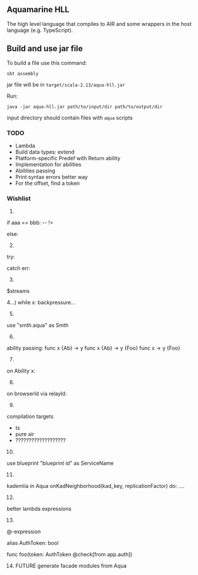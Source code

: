 ## Aquamarine HLL

The high level language that compiles to AIR and some wrappers in the host language (e.g. TypeScript).

## Build and use jar file
To build a file use this command:

```commandline
sbt assembly
```


jar file will be in `target/scala-2.13/aqua-hll.jar`

Run:

```commandline
java -jar aqua-hll.jar path/to/input/dir path/to/output/dir
```
input directory should contain files with `aqua` scripts

### TODO

- Lambda
- Build data types: extend
- Platform-specific Predef with Return ability
- Implementation for abilities
- Abilities passing
- Print syntax errors better way
- For the offset, find a token

### Wishlist

1)
if aaa == bbb: -- !=

else:

2)
try:

catch err:

3)
$streams

4...)
while x:
backpressure...

5)
use "smth.aqua" as Smth

6)
ability passing:
func x {Ab} -> y
func x {Ab} -> y {Foo}
func x -> y {Foo}

7)
on Ability x:

8)
on browserId via relayId:

9)
compilation targets
- ts
- pure air
- ???????????????????

10)
use blueprint "blueprint id" as ServiceName

11)
kademlia in Aqua
onKadNeighborhood(kad_key, replicationFactor) do:
....

12)
better lambda expressions

13)
@-expression

alias AuthToken: bool

func foo(token: AuthToken @check[from app.auth])

14) FUTURE
    generate facade modules from Aqua